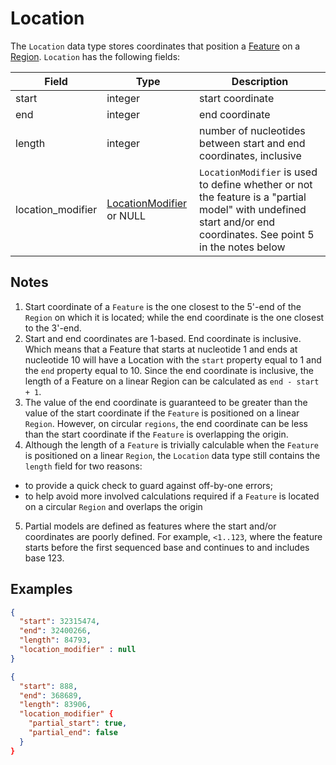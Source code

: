 # Location

The `Location` data type stores coordinates that position a [Feature](./feature.md) on a [Region](./region.md). `Location` has the following fields:

| Field             | Type                                                  | Description |
|-------------------|-------------------------------------------------------|-------------|
| start             | integer                                               | start coordinate
| end               | integer                                               | end coordinate
| length            | integer                                               | number of nucleotides between start and end coordinates, inclusive
| location_modifier | [LocationModifier](./location_modifier.md) or NULL    | `LocationModifier` is used to define whether or not the feature is a "partial model" with undefined start and/or end coordinates.  See point 5 in the notes below

## Notes
1. Start coordinate of a `Feature` is the one closest to the 5'-end of the `Region` on which it is located; while the end coordinate is the one closest to the 3'-end.
2. Start and end coordinates are 1-based. End coordinate is inclusive. Which means that a Feature that starts at nucleotide 1 and ends at nucleotide 10 will have a Location with the `start` property equal to 1 and the `end` property equal to 10. Since the end coordinate is inclusive, the length of a Feature on a linear Region can be calculated as `end - start + 1`.
3. The value of the end coordinate is guaranteed to be greater than the value of the start coordinate if the `Feature` is positioned on a linear `Region`. However, on circular `regions`, the end coordinate can be less than the start coordinate if the `Feature` is overlapping the origin.
4. Although the length of a `Feature` is trivially calculable when the `Feature` is positioned on a linear `Region`, the `Location` data type still contains the `length` field for two reasons:
  - to provide a quick check to guard against off-by-one errors;
  - to help avoid more involved calculations required if a `Feature` is located on a circular `Region` and overlaps the origin
5. Partial models are defined as features where the start and/or coordinates are poorly defined.  For example, `<1..123`, where the feature starts before the first sequenced base and continues to and includes base 123.

## Examples

```json
{
  "start": 32315474,
  "end": 32400266,
  "length": 84793,
  "location_modifier" : null
}
```

```json
{
  "start": 888,
  "end": 368689,
  "length": 83906,
  "location_modifier" {
    "partial_start": true,
    "partial_end": false    
  }
}
```

